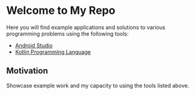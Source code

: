# Welcome to My Repo

Here you will find example applications and solutions to various programming problems using the following tools:

- [Android Studio](https://developer.android.com/studio/)
- [Kotlin Programming Language](https://kotlinlang.org/)

## Motivation

Showcase example work and my capacity to using the tools listed above.
